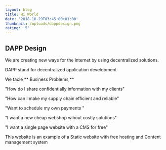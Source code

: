 ```yaml
---
layout: blog
title: Hi World
date: '2018-10-29T03:45:00+01:00'
thumbnail: /uploads/dappdesign.png
rating: '5'
---
```

## DAPP Design

We are creating new ways for the internet by using decentralized solutions.

DAPP stand for decentralized application development

We tacle ** Business Problems,**

 "How do I share confidentially information with my clients"

"How can I make my supply chain efficient and reliable"

"Want to schedule my own payments "

"I want a new cheap webshop wihout costly solutions"

"I want a single page website with a CMS for free"



This website is an example of a Static website with free hosting and Content management system
